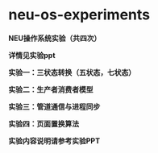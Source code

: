 # neu-os-experiments
**NEU操作系统实验（共四次）**

**详情见实验ppt**

**实验一：三状态转换（五状态，七状态）**

**实验二：生产者消费者模型**

**实验三：管道通信与进程同步**

**实验四：页面置换算法**

**实验内容说明请参考实验PPT**
